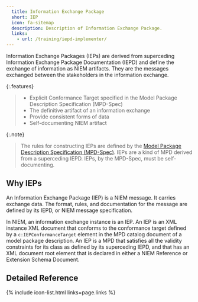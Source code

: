 ```yaml
---
  title: Information Exchange Package
  short: IEP
  icon: fa-sitemap
  description: Description of Information Exchange Package.
  links:
    - url: /training/iepd-implementer/
---
```


Information Exchange Packages (IEPs) are derived from superceding
Information Exchange Package Documentation (IEPD) and define the exchange
of information as NIEM artifacts. They are the messages exchanged between
the stakeholders in the information exchange.

{:.features}
>
> - Explicit Conformance Target specified in the Model Package Description Specification (MPD-Spec)
> - The definitive artifact of an information exchange
> - Provide consistent forms of data
> - Self-documenting NIEM artifact

{:.note}
> The rules for constructing IEPs are defined by the [Model Package Description
> Specification (MPD-Spec)](https://reference.niem.gov/niem/specification/model-package-description/3.0.1).
> IEPs are a kind of MPD derived from a superceding
> IEPD. IEPs, by the MPD-Spec, must be self-documenting.

<!--more-->

## Why IEPs

An Information Exchange Package (IEP) is a NIEM message. It carries exchange data. The format, rules, and documentation for the message are defined by its IEPD, or NIEM message specification.

In NIEM, an information exchange instance is an IEP. An IEP is an XML instance XML document that conforms to the conformance target defined by a `c:IEPConformanceTarget` element in the MPD catalog document of a model package description. An IEP is a MPD that satisfies all the validity constraints for its class as defined by its superceding IEPD, and that has an XML document root element that is declared in either a NIEM Reference or Extension Schema Document.

## Detailed Reference

{% include icon-list.html links=page.links %}
